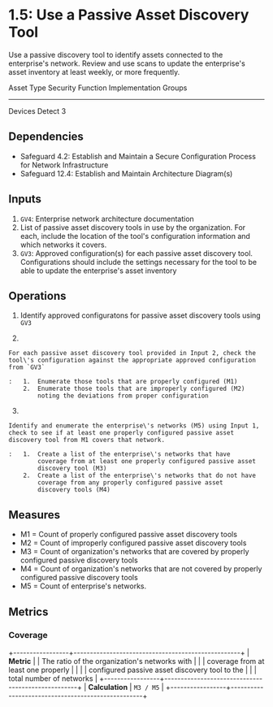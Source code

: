 # 1.5: Use a Passive Asset Discovery Tool

Use a passive discovery tool to identify assets connected to the
enterprise's network. Review and use scans to update the enterprise's
asset inventory at least weekly, or more frequently.

  Asset Type   Security Function   Implementation Groups
  ------------ ------------------- -----------------------
  Devices      Detect              3

## Dependencies

-   Safeguard 4.2: Establish and Maintain a Secure Configuration Process
    for Network Infrastructure
-   Safeguard 12.4: Establish and Maintain Architecture Diagram(s)

## Inputs

1.  `GV4`: Enterprise network architecture documentation
2.  List of passive asset discovery tools in use by the organization.
    For each, include the location of the tool\'s configuration
    information and which networks it covers.
3.  `GV3`: Approved configuration(s) for each passive asset discovery
    tool. Configurations should include the settings necessary for the
    tool to be able to update the enterprise\'s asset inventory

## Operations

1.  Identify approved configuratons for passive asset discovery tools
    using `GV3`

2.  

    For each passive asset discovery tool provided in Input 2, check the tool\'s configuration against the appropriate approved configuration from `GV3`

    :   1.  Enumerate those tools that are properly configured (M1)
        2.  Enumerate those tools that are improperly configured (M2)
            noting the deviations from proper configuration

3.  

    Identify and enumerate the enterprise\'s networks (M5) using Input 1, check to see if at least one properly configured passive asset discovery tool from M1 covers that network.

    :   1.  Create a list of the enterprise\'s networks that have
            coverage from at least one properly configured passive asset
            discovery tool (M3)
        2.  Create a list of the enterprise\'s networks that do not have
            coverage from any properly configured passive asset
            discovery tools (M4)

## Measures

-   M1 = Count of properly configured passive asset discovery tools
-   M2 = Count of improperly configured passive asset discovery tools
-   M3 = Count of organization\'s networks that are covered by properly
    configured passive discovery tools
-   M4 = Count of organization\'s networks that are not covered by
    properly configured passive discovery tools
-   M5 = Count of enterprise\'s networks.

## Metrics

### Coverage

+-----------------+---------------------------------------------------+
| **Metric**      | | The ratio of the organization\'s networks with  |
|                 |   coverage from at least one properly             |
|                 | | configured passive asset discovery tool to the  |
|                 |   total number of networks                        |
+-----------------+---------------------------------------------------+
| **Calculation** | `M3 / M5`                                         |
+-----------------+---------------------------------------------------+
